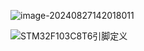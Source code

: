 ![image-20240827142018011](https://picgo-1301260628.cos.ap-guangzhou.myqcloud.com/image-20240827142018011.png)

![STM32F103C8T6引脚定义](https://picgo-1301260628.cos.ap-guangzhou.myqcloud.com/STM32F103C8T6%25E5%25BC%2595%25E8%2584%259A%25E5%25AE%259A%25E4%25B9%2589.png)